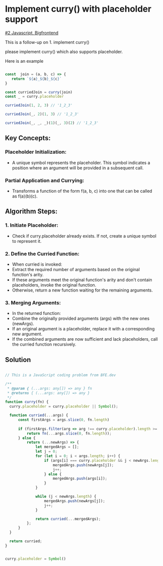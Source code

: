 # Implement curry() with placeholder support

[#2 Javascript, Bigfrontend](https://bigfrontend.dev/problem/implement-curry-with-placeholder)

This is a follow-up on 1. implement curry()

please implement curry() which also supports placeholder.

Here is an example

```javascript

const  join = (a, b, c) => {
   return `${a}_${b}_${c}`
}

const curriedJoin = curry(join)
const _ = curry.placeholder

curriedJoin(1, 2, 3) // '1_2_3'

curriedJoin(_, 2)(1, 3) // '1_2_3'

curriedJoin(_, _, _)(1)(_, 3)(2) // '1_2_3'

```

## Key Concepts:
### Placeholder Initialization:
- A unique symbol represents the placeholder. This symbol indicates a position where an argument will be provided in a subsequent call.
### Partial Application and Currying:
- Transforms a function of the form f(a, b, c) into one that can be called as f(a)(b)(c).

## Algorithm Steps:
### 1. Initiate Placeholder:
- Check if curry.placeholder already exists. If not, create a unique symbol to represent it.
### 2. Define the Curried Function:
- When curried is invoked:
- Extract the required number of arguments based on the original function's arity.
- If these arguments meet the original function's arity and don't contain placeholders, invoke the original function.
- Otherwise, return a new function waiting for the remaining arguments.
### 3. Merging Arguments:
- In the returned function:
- Combine the originally provided arguments (args) with the new ones (newArgs).
- If an original argument is a placeholder, replace it with a corresponding new argument.
- If the combined arguments are now sufficient and lack placeholders, call the curried function recursively.

## Solution

```javascript

// This is a JavaScript coding problem from BFE.dev 

/**
 * @param { (...args: any[]) => any } fn
 * @returns { (...args: any[]) => any }
 */
function curry(fn) {
  curry.placeholder = curry.placeholder || Symbol();

  function curried(...args) {
      const firstArgs = args.slice(0, fn.length)
      
      if (firstArgs.filter(arg => arg !== curry.placeholder).length >= fn.length) {
          return fn(...args.slice(0, fn.length));
      } else {
          return (...newArgs) => {
              let mergedArgs = [];
              let j = 0;
              for (let i = 0; i < args.length; i++) {
                  if (args[i] === curry.placeholder && j < newArgs.length) {
                      mergedArgs.push(newArgs[j]);
                      j++;
                  } else {
                      mergedArgs.push(args[i]);
                  }
              }

              while (j < newArgs.length) {
                  mergedArgs.push(newArgs[j]);
                  j++;
              }

              return curried(...mergedArgs);
          };
      }
  }

  return curried;
}


curry.placeholder = Symbol()

```